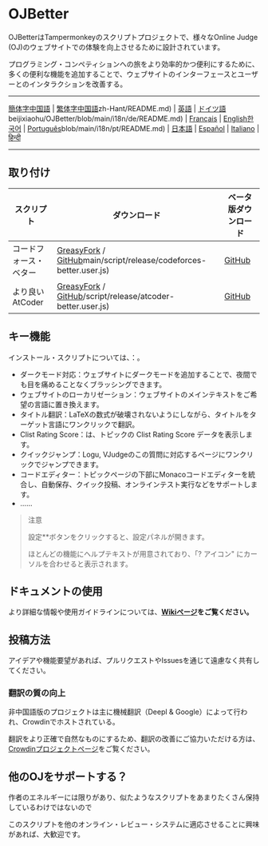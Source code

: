 # OJBetter

OJBetterはTampermonkeyのスクリプトプロジェクトで、様々なOnline Judge (OJ)のウェブサイトでの体験を向上させるために設計されています。

プログラミング・コンペティションへの旅をより効率的かつ便利にするために、多くの便利な機能を追加することで、ウェブサイトのインターフェースとユーザーとのインタラクションを改善する。

------

[簡体字中国語](https://github.com/beijixiaohu/OJBetter/blob/main/README.md) | [繁体字中国語](https://github.com/beijixiaohu/OJBetter/blob/main/i18n/)zh-Hant/README.md) | [英語](https://github.com/beijixiaohu/OJBetter/blob/main/i18n/en/README.md) | [ドイツ語](https://github.com/)beijixiaohu/OJBetter/blob/main/i18n/de/README.md) | [Français](https://github.com/beijixiaohu/OJBetter/blob/main/i18n/fr/README.md) | [English](https://github.com/beijixiaohu/OJBetter/blob/main/i18n/fr/README.md)[한국어](https://github.com/beijixiaohu/OJBetter/blob/main/i18n/ko/README.md) | [Português](https://github.com/beijixiaohu/OJBetter/)blob/main/i18n/pt/README.md) | [日本語](https://github.com/beijixiaohu/OJBetter/blob/main/i18n/ja/README.md) | [Español](https://github.com/beijixiaohu/OJBetter/blob/main/i18n/es/README.md) | [Italiano](https://github.com/beijixiaohu/OJBetter/blob/main/i18n/it/README.md) | [हिन्दी](https://github.com/beijixiaohu/OJBetter/blob/main/i18n/hi/README.md)

------

## 取り付け

| スクリプト       | ダウンロード                                                                                                                                                                                                             | ベータ版ダウンロード                                                                                      |
| ----------- | ------------------------------------------------------------------------------------------------------------------------------------------------------------------------------------------------------------------ | ----------------------------------------------------------------------------------------------- |
| コードフォース・ベター | [GreasyFork](https://greasyfork.org/zh-CN/scripts/465777-codeforces-better) / [GitHub](https://github.com/beijixiaohu/OJBetter/raw/)main/script/release/codeforces-better.user.js) | [GitHub](https://github.com/beijixiaohu/OJBetter/raw/main/script/dev/codeforces-better.user.js) |
| より良いAtCoder | [GreasyFork](https://greasyfork.org/zh-CN/scripts/471106-atcoder-better) / [GitHub](https://github.com/beijixiaohu/OJBetter/raw/main)/script/release/atcoder-better.user.js)       | [GitHub](https://github.com/beijixiaohu/OJBetter/raw/main/script/dev/atcoder-better.user.js)    |

## キー機能

インストール・スクリプトについては、：。

- ダークモード対応：ウェブサイトにダークモードを追加することで、夜間でも目を痛めることなくブラッシングできます。
- ウェブサイトのローカリゼーション：ウェブサイトのメインテキストをご希望の言語に置き換えます。
- タイトル翻訳：LaTeXの数式が破壊されないようにしながら、タイトルをターゲット言語にワンクリックで翻訳。
- Clist Rating Score：は、トピックの Clist Rating Score データを表示します。
- クイックジャンプ：Logu, VJudgeのこの質問に対応するページにワンクリックでジャンプできます。
- コードエディター：トピックページの下部にMonacoコードエディターを統合し、自動保存、クイック投稿、オンラインテスト実行などをサポートします。
- ……

> 注意
>
> 設定\*\*ボタンをクリックすると、設定パネルが開きます。
>
> ほとんどの機能にヘルプテキストが用意されており、「? アイコン" にカーソルを合わせると表示されます。

## ドキュメントの使用

より詳細な情報や使用ガイドラインについては、**[Wikiページ](https://github.com/beijixiaohu/OJBetter/wiki)をご覧ください。**

## 投稿方法

アイデアや機能要望があれば、プルリクエストやIssuesを通じて遠慮なく共有してください。

### 翻訳の質の向上

非中国語版のプロジェクトは主に機械翻訳（Deepl & Google）によって行われ、Crowdinでホストされている。

翻訳をより正確で自然なものにするため、翻訳の改善にご協力いただける方は、[Crowdinプロジェクトページ](https://zh.crowdin.com/project/codeforcesbetter)をご覧ください。

## 他のOJをサポートする？

作者のエネルギーには限りがあり、似たようなスクリプトをあまりたくさん保持しているわけではないので

このスクリプトを他のオンライン・レビュー・システムに適応させることに興味があれば、大歓迎です。
